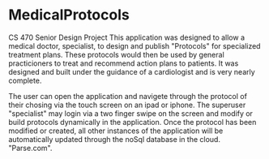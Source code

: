 # MedicalProtocols
CS 470 Senior Design Project
This application was designed to allow a medical doctor, specialist, to design and publish "Protocols"
for specialized treatment plans.  These protocols would then be used by general practicioners to treat
and recommend action plans to patients.  It was designed and built under the guidance of a cardiologist and
is very nearly complete.

The user can open the application and navigete through the protocol of their chosing via the touch screen
on an ipad or iphone.  The superuser "specialist" may login via a two finger swipe on the screen and modify
or build protocols dynamically in the application.  Once the protocol has been modified or created, all other
instances of the application will be automatically updated through the noSql database in the cloud.  "Parse.com".
